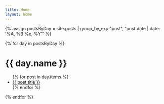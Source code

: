 ```yaml
---
title: Home
layout: home
---
```


{% assign postsByDay = 
site.posts | group_by_exp:"post", "post.date | date: '%A, %B %e, %Y'" %}

{% for day in postsByDay %}
  <h1>{{ day.name }}</h1>
    <ul>
      {% for post in day.items %}
        <li><a href="{{ post.url }}">{{ post.title }}</a></li>
      {% endfor %}
    </ul>
{% endfor %}
